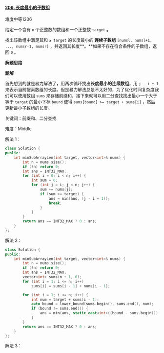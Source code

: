 #### [209. 长度最小的子数组](https://leetcode.cn/problems/minimum-size-subarray-sum/)

难度中等1206

给定一个含有 `n` 个正整数的数组和一个正整数 `target` **。**

找出该数组中满足其和 `≥ target` 的长度最小的 **连续子数组** `[numsl, numsl+1, ..., numsr-1, numsr]` ，并返回其长度**。**如果不存在符合条件的子数组，返回 `0` 。

**解题思路**

**题解**

首先想到的就是暴力解法了，用两次循环找出**长度最小的连续数组**，用 `j - i + 1` 来表示当前搜索数组的长度。但是暴力解法总是不太好的，为了优化时间复杂度我们可以使用数组 `sums` 来存储前缀和，接下来就可以用二分查找找出最小一个大于等于 `target` 的最小下标 `bound` 使得 `sums[bound] >= target + sums[i]` ，然后更新最小子数组的长度。

关键词：前缀和、二分查找

难度：Middle

解法 1：

```c++
class Solution {
public:
    int minSubArrayLen(int target, vector<int>& nums) {
        int n = nums.size();
        if (!n) return 0;
        int ans = INT32_MAX;
        for (int i = 0; i < n; i++) {
            int sum = 0;
            for (int j = i; j < n; j++) {
                sum += nums[j];
                if (sum >= target) {
                    ans = min(ans, (j - i + 1));
                    break;
                }
            }
        }
        return ans == INT32_MAX ? 0 : ans;
    }
};
```

解法 2：

```c++
class Solution {
public:
    int minSubArrayLen(int target, vector<int>& nums) {
        int n = nums.size();
        if (!n) return 0;
        int ans = INT32_MAX;
        vector<int> sums(n + 1, 0);
        for (int i = 1; i <= n; i++)
            sums[i] = sums[i - 1] + nums[i - 1];

        for (int i = 1; i <= n; i++) {
            int num = target + sums[i - 1];
            auto bound = lower_bound(sums.begin(), sums.end(), num);
            if (bound != sums.end()) {
                ans = min(ans, static_cast<int>((bound - sums.begin()) - (i - 1)));
            }
        }
        return ans == INT32_MAX ? 0 : ans;
    }
};
```

解法 3：

```c++

```

